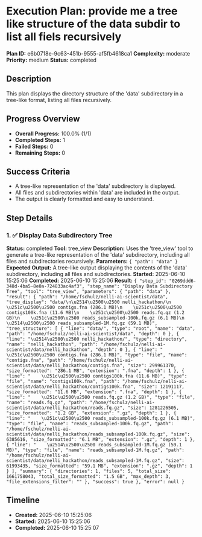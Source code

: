 # Execution Plan: provide me a tree like structure of the data subdir to list all fiels recursively

**Plan ID:** e6b0718e-9c63-451b-9555-af5fb4618ca1
**Complexity:** moderate
**Priority:** medium
**Status:** completed

## Description
This plan displays the directory structure of the 'data' subdirectory in a tree-like format, listing all files recursively.

## Progress Overview
- **Overall Progress:** 100.0% (1/1)
- **Completed Steps:** 1
- **Failed Steps:** 0
- **Remaining Steps:** 0

## Success Criteria
- A tree-like representation of the 'data' subdirectory is displayed.
- All files and subdirectories within 'data' are included in the output.
- The output is clearly formatted and easy to understand.

## Step Details

### 1. ✅ Display Data Subdirectory Tree

**Status:** completed
**Tool:** tree_view
**Description:** Uses the 'tree_view' tool to generate a tree-like representation of the 'data' subdirectory, including all files and subdirectories recursively.
**Parameters:** `{
  "path": "data"
}`
**Expected Output:** A tree-like output displaying the contents of the 'data' subdirectory, including all files and subdirectories.
**Started:** 2025-06-10 15:25:06
**Completed:** 2025-06-10 15:25:06
**Result:** `{
  "step_id": "0269ddd6-348d-4ba5-8e0a-724833ac4af3",
  "step_name": "Display Data Subdirectory Tree",
  "tool": "tree_view",
  "parameters": {
    "path": "data"
  },
  "result": {
    "path": "/home/fschulz/nelli-ai-scientist/data",
    "tree_display": "data/\n\u2514\u2500\u2500 nelli_hackathon/\n    \u251c\u2500\u2500 contigs.fna (286.1 MB)\n    \u251c\u2500\u2500 contigs100k.fna (11.6 MB)\n    \u251c\u2500\u2500 reads.fq.gz (1.2 GB)\n    \u251c\u2500\u2500 reads_subsampled-100k.fq.gz (6.1 MB)\n    \u2514\u2500\u2500 reads_subsampled-1M.fq.gz (59.1 MB)",
    "tree_structure": [
      {
        "line": "data/",
        "type": "root",
        "name": "data",
        "path": "/home/fschulz/nelli-ai-scientist/data",
        "depth": 0
      },
      {
        "line": "\u2514\u2500\u2500 nelli_hackathon/",
        "type": "directory",
        "name": "nelli_hackathon",
        "path": "/home/fschulz/nelli-ai-scientist/data/nelli_hackathon",
        "depth": 0
      },
      {
        "line": "    \u251c\u2500\u2500 contigs.fna (286.1 MB)",
        "type": "file",
        "name": "contigs.fna",
        "path": "/home/fschulz/nelli-ai-scientist/data/nelli_hackathon/contigs.fna",
        "size": 299961370,
        "size_formatted": "286.1 MB",
        "extension": ".fna",
        "depth": 1
      },
      {
        "line": "    \u251c\u2500\u2500 contigs100k.fna (11.6 MB)",
        "type": "file",
        "name": "contigs100k.fna",
        "path": "/home/fschulz/nelli-ai-scientist/data/nelli_hackathon/contigs100k.fna",
        "size": 12191117,
        "size_formatted": "11.6 MB",
        "extension": ".fna",
        "depth": 1
      },
      {
        "line": "    \u251c\u2500\u2500 reads.fq.gz (1.2 GB)",
        "type": "file",
        "name": "reads.fq.gz",
        "path": "/home/fschulz/nelli-ai-scientist/data/nelli_hackathon/reads.fq.gz",
        "size": 1281226505,
        "size_formatted": "1.2 GB",
        "extension": ".gz",
        "depth": 1
      },
      {
        "line": "    \u251c\u2500\u2500 reads_subsampled-100k.fq.gz (6.1 MB)",
        "type": "file",
        "name": "reads_subsampled-100k.fq.gz",
        "path": "/home/fschulz/nelli-ai-scientist/data/nelli_hackathon/reads_subsampled-100k.fq.gz",
        "size": 6385616,
        "size_formatted": "6.1 MB",
        "extension": ".gz",
        "depth": 1
      },
      {
        "line": "    \u2514\u2500\u2500 reads_subsampled-1M.fq.gz (59.1 MB)",
        "type": "file",
        "name": "reads_subsampled-1M.fq.gz",
        "path": "/home/fschulz/nelli-ai-scientist/data/nelli_hackathon/reads_subsampled-1M.fq.gz",
        "size": 61993435,
        "size_formatted": "59.1 MB",
        "extension": ".gz",
        "depth": 1
      }
    ],
    "summary": {
      "directories": 1,
      "files": 5,
      "total_size": 1661758043,
      "total_size_formatted": "1.5 GB",
      "max_depth": 3,
      "file_extensions_filter": ""
    },
    "success": true
  },
  "error": null
}`


## Timeline

- **Created:** 2025-06-10 15:25:06
- **Started:** 2025-06-10 15:25:06
- **Completed:** 2025-06-10 15:25:07
